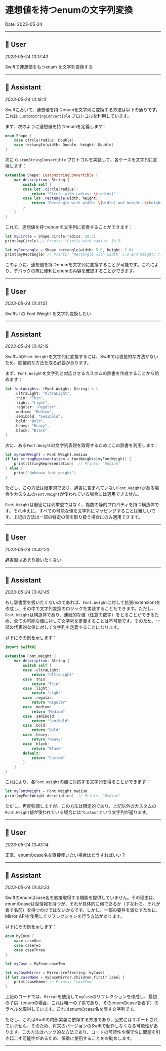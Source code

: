 # 連想値を持つenumの文字列変換

Date: 2023-05-24

---

## 👤 User
*2023-05-24 13:17:43*

Swiftで連想値をもつenum を文字列変換する

---

## 🤖 Assistant
*2023-05-24 13:18:11*

Swiftにおいて、連想値を持つenumを文字列に変換する方法は以下の通りです。これは `CustomStringConvertible` プロトコルを利用しています。

まず、次のように連想値を持つenumを定義します：

```swift
enum Shape {
    case circle(radius: Double)
    case rectangle(width: Double, height: Double)
}
```

次に `CustomStringConvertible` プロトコルを実装して、各ケースを文字列に変換します：

```swift
extension Shape: CustomStringConvertible {
    var description: String {
        switch self {
        case let .circle(radius):
            return "Circle with radius: \(radius)"
        case let .rectangle(width, height):
            return "Rectangle with width: \(width) and height: \(height)"
        }
    }
}
```

これで、連想値を持つenumを文字列に変換することができます：

```swift
let myCircle = Shape.circle(radius: 10.5)
print(myCircle) // Prints: "Circle with radius: 10.5"

let myRectangle = Shape.rectangle(width: 5.0, height: 7.0)
print(myRectangle) // Prints: "Rectangle with width: 5.0 and height: 7.0"
```

このように、連想値を持つenumを文字列に変換することが可能です。これにより、デバッグの際に便利にenumの内容を確認することができます。

---

## 👤 User
*2023-05-24 13:41:51*

SwiftUI の Font.Weight を文字列変換したい

---

## 🤖 Assistant
*2023-05-24 13:42:16*

SwiftUIの`Font.Weight`を文字列に変換するには、Swiftでは直接的な方法がないため、間接的な方法を取る必要があります。

まず、`Font.Weight`を文字列と対応させるカスタムの辞書を作成することから始めます：

```swift
let fontWeights: [Font.Weight: String] = [
    .ultraLight: "UltraLight",
    .thin: "Thin",
    .light: "Light",
    .regular: "Regular",
    .medium: "Medium",
    .semibold: "Semibold",
    .bold: "Bold",
    .heavy: "Heavy",
    .black: "Black"
]
```

次に、ある`Font.Weight`の文字列表現を取得するためにこの辞書を利用します：

```swift
let myFontWeight = Font.Weight.medium
if let stringRepresentation = fontWeights[myFontWeight] {
    print(stringRepresentation)  // Prints: "Medium"
} else {
    print("Unknown font weight")
}
```

ただし、この方法は限定的であり、辞書に含まれていない`Font.Weight`がある場合やカスタムの`Font.Weight`が使われている場合には適用できません。

`Font.Weight`は厳密には列挙型ではなく、複数の静的プロパティを持つ構造体です。それゆえに、すべての可能な値を文字列にマッピングすることは難しいです。上記の方法は一部の特定の値を取り扱う場合にのみ適用できます。

---

## 👤 User
*2023-05-24 13:42:20*

辞書型はあまり扱いたくない

---

## 🤖 Assistant
*2023-05-24 13:42:45*

もし辞書型を扱いたくないのであれば、`Font.Weight`に対して拡張(extension)を作成し、その中で文字列変換のロジックを実装することもできます。ただし、`Font.Weight`は構造体であり、連続的な値（任意の数字）をとることができるため、全ての可能な値に対して文字列を定義することは不可能です。そのため、一部の代表的な値に対して文字列を定義することになります。

以下にその例を示します：

```swift
import SwiftUI

extension Font.Weight {
    var description: String {
        switch self {
        case .ultraLight:
            return "UltraLight"
        case .thin:
            return "Thin"
        case .light:
            return "Light"
        case .regular:
            return "Regular"
        case .medium:
            return "Medium"
        case .semibold:
            return "Semibold"
        case .bold:
            return "Bold"
        case .heavy:
            return "Heavy"
        case .black:
            return "Black"
        default:
            return "Custom"
        }
    }
}
```

これにより、各`Font.Weight`の値に対応する文字列を得ることができます：

```swift
let myFontWeight = Font.Weight.medium
print(myFontWeight.description)  // Prints: "Medium"
```

ただし、再度強調しますが、この方法は限定的であり、上記以外のカスタムの`Font.Weight`値が使われている場合には`"Custom"`という文字列が返ります。

---

## 👤 User
*2023-05-24 13:43:14*

正直、enumのcase名を直接使いたい場合はどうすればいい？

---

## 🤖 Assistant
*2023-05-24 13:43:33*

Swiftのenumはcase名を直接取得する機能を提供していません。その理由は、enumのcaseは型情報を持つが、それが具体的に何であるか（すなわち、それが表す名前）を持つわけではないからです。しかし、一部の要件を満たすために、Mirror APIを使用してリフレクションを行う方法があります。

以下にその例を示します：

```swift
enum MyEnum {
    case caseOne
    case caseTwo
    case caseThree
}

let myCase = MyEnum.caseTwo

let myCaseMirror = Mirror(reflecting: myCase)
if let caseName = myCaseMirror.children.first?.label {
    print(caseName) // Prints: "caseTwo"
}
```

上記のコードでは、`Mirror`を使用して`myCase`のリフレクションを作成し、最初の子供（enumの場合、これは唯一の子供であり、そのenumのcaseを表す）のラベルを取得しています。これはenumのcase名を表す文字列です。

ただし、これはSwiftの内部実装に依存する方法であり、公式にはサポートされていません。そのため、将来のバージョンのSwiftで動作しなくなる可能性があります。この方法はハック的な方法であり、コードの可読性や保守性に問題を引き起こす可能性があるため、慎重に使用することをお勧めします。

---
